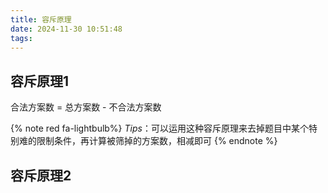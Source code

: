 ```yaml
---
title: 容斥原理
date: 2024-11-30 10:51:48
tags:
---
```


## 容斥原理1

合法方案数 = 总方案数 - 不合法方案数

{% note red fa-lightbulb%}
 $Tips$：可以运用这种容斥原理来去掉题目中某个特别难的限制条件，再计算被筛掉的方案数，相减即可
{% endnote %}

## 容斥原理2
